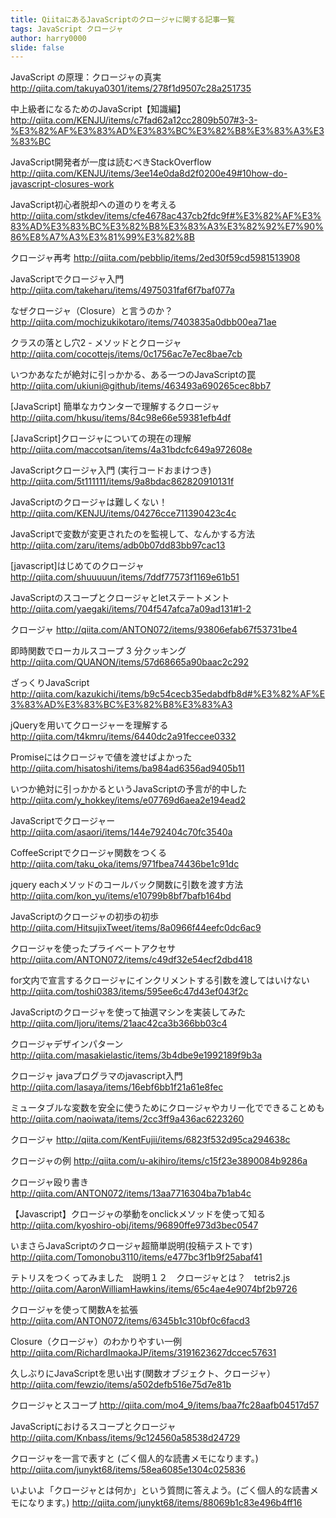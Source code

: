 ```yaml
---
title: QiitaにあるJavaScriptのクロージャに関する記事一覧
tags: JavaScript クロージャ
author: harry0000
slide: false
---
```

JavaScript の原理：クロージャの真実
http://qiita.com/takuya0301/items/278f1d9507c28a251735

中上級者になるためのJavaScript【知識編】
http://qiita.com/KENJU/items/c7fad62a12cc2809b507#3-3-%E3%82%AF%E3%83%AD%E3%83%BC%E3%82%B8%E3%83%A3%E3%83%BC

JavaScript開発者が一度は読むべきStackOverflow
http://qiita.com/KENJU/items/3ee14e0da8d2f0200e49#10how-do-javascript-closures-work

JavaScript初心者脱却への道のりを考える
http://qiita.com/stkdev/items/cfe4678ac437cb2fdc9f#%E3%82%AF%E3%83%AD%E3%83%BC%E3%82%B8%E3%83%A3%E3%82%92%E7%90%86%E8%A7%A3%E3%81%99%E3%82%8B

クロージャ再考
http://qiita.com/pebblip/items/2ed30f59cd5981513908

JavaScriptでクロージャ入門
http://qiita.com/takeharu/items/4975031faf6f7baf077a

なぜクロージャ（Closure）と言うのか？
http://qiita.com/mochizukikotaro/items/7403835a0dbb00ea71ae

クラスの落とし穴2 - メソッドとクロージャ
http://qiita.com/cocottejs/items/0c1756ac7e7ec8bae7cb

いつかあなたが絶対に引っかかる、ある一つのJavaScriptの罠
http://qiita.com/ukiuni@github/items/463493a690265cec8bb7

[JavaScript] 簡単なカウンターで理解するクロージャ
http://qiita.com/hkusu/items/84c98e66e59381efb4df

[JavaScript]クロージャについての現在の理解
http://qiita.com/maccotsan/items/4a31bdcfc649a972608e

JavaScriptクロージャ入門 (実行コードおまけつき)
http://qiita.com/5t111111/items/9a8bdac862820910131f

JavaScriptのクロージャは難しくない！
http://qiita.com/KENJU/items/04276cce711390423c4c

JavaScriptで変数が変更されたのを監視して、なんかする方法
http://qiita.com/zaru/items/adb0b07dd83bb97cac13

[javascript]はじめてのクロージャ
http://qiita.com/shuuuuun/items/7ddf77573f1169e61b51

JavaScriptのスコープとクロージャとletステートメント
http://qiita.com/yaegaki/items/704f547afca7a09ad131#1-2

クロージャ
http://qiita.com/ANTON072/items/93806efab67f53731be4

即時関数でローカルスコープ 3 分クッキング
http://qiita.com/QUANON/items/57d68665a90baac2c292

ざっくりJavaScript
http://qiita.com/kazukichi/items/b9c54cecb35edabdfb8d#%E3%82%AF%E3%83%AD%E3%83%BC%E3%82%B8%E3%83%A3

jQueryを用いてクロージャーを理解する
http://qiita.com/t4kmru/items/6440dc2a91feccee0332

Promiseにはクロージャで値を渡せばよかった
http://qiita.com/hisatoshi/items/ba984ad6356ad9405b11

いつか絶対に引っかかるというJavaScriptの予言が的中した
http://qiita.com/y_hokkey/items/e07769d6aea2e194ead2

JavaScriptでクロージャー
http://qiita.com/asaori/items/144e792404c70fc3540a

CoffeeScriptでクロージャ関数をつくる
http://qiita.com/taku_oka/items/971fbea74436be1c91dc

jquery eachメソッドのコールバック関数に引数を渡す方法
http://qiita.com/kon_yu/items/e10799b8bf7bafb164bd

JavaScriptのクロージャの初歩の初歩
http://qiita.com/HitsujixTweet/items/8a0966f44eefc0dc6ac9

クロージャを使ったプライベートアクセサ
http://qiita.com/ANTON072/items/c49df32e54ecf2dbd418

for文内で宣言するクロージャにインクリメントする引数を渡してはいけない
http://qiita.com/toshi0383/items/595ee6c47d43ef043f2c

JavaScriptのクロージャを使って抽選マシンを実装してみた
http://qiita.com/Ijoru/items/21aac42ca3b366bb03c4

クロージャデザインパターン
http://qiita.com/masakielastic/items/3b4dbe9e1992189f9b3a

クロージャ javaプログラマのjavascript入門
http://qiita.com/lasaya/items/16ebf6bb1f21a61e8fec

ミュータブルな変数を安全に使うためにクロージャやカリー化でできることめも
http://qiita.com/naoiwata/items/2cc3ff9a436ac6223260

クロージャ
http://qiita.com/KentFujii/items/6823f532d95ca294638c

クロージャの例
http://qiita.com/u-akihiro/items/c15f23e3890084b9286a

クロージャ殴り書き
http://qiita.com/ANTON072/items/13aa7716304ba7b1ab4c

【Javascript】クロージャの挙動をonclickメソッドを使って知る
http://qiita.com/kyoshiro-obj/items/96890ffe973d3bec0547

いまさらJavaScriptのクロージャ超簡単説明(投稿テストです)
http://qiita.com/Tomonobu3110/items/e477bc3f1b9f25abaf41

テトリスをつくってみました　説明１２　クロージャとは？　tetris2.js
http://qiita.com/AaronWilliamHawkins/items/65c4ae4e9074bf2b9726

 クロージャを使って関数Aを拡張
http://qiita.com/ANTON072/items/6345b1c310bf0c6facd3

Closure（クロージャ）のわかりやすい一例
http://qiita.com/RichardImaokaJP/items/3191623627dccec57631

久しぶりにJavaScriptを思い出す(関数オブジェクト、クロージャ）
http://qiita.com/fewzio/items/a502defb516e75d7e81b

クロージャとスコープ
http://qiita.com/mo4_9/items/baa7fc28aafb04517d57

JavaScriptにおけるスコープとクロージャ
http://qiita.com/Knbass/items/9c124560a58538d24729

クロージャを一言で表すと (ごく個人的な読書メモになります。)
http://qiita.com/junykt68/items/58ea6085e1304c025836

いよいよ「クロージャとは何か」という質問に答えよう。(ごく個人的な読書メモになります。)
http://qiita.com/junykt68/items/88069b1c83e496b4ff16
